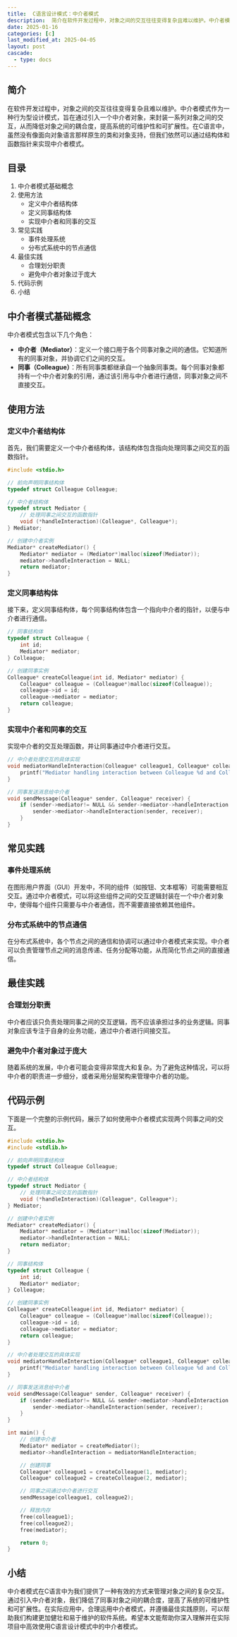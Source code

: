 ```yaml
---
title:  C语言设计模式：中介者模式
description:  简介在软件开发过程中，对象之间的交互往往变得复杂且难以维护。中介者模式作为一种行为型设计模式，旨在通过引入一个中介者对象，来封装一系列对象之间的交互，从而降低对象之间的耦合度，提高系统的可维护性和可扩展性。在C语言中，虽然没有像面向对象语言那样原生的类和对象支持，但我们依然可以通过结构体和函数指针来实现中介者模式。
date: 2025-01-16
categories: [c]
last_modified_at: 2025-04-05 
layout: post
cascade:
  - type: docs
---
```



## 简介
在软件开发过程中，对象之间的交互往往变得复杂且难以维护。中介者模式作为一种行为型设计模式，旨在通过引入一个中介者对象，来封装一系列对象之间的交互，从而降低对象之间的耦合度，提高系统的可维护性和可扩展性。在C语言中，虽然没有像面向对象语言那样原生的类和对象支持，但我们依然可以通过结构体和函数指针来实现中介者模式。

## 目录
1. 中介者模式基础概念
2. 使用方法
    - 定义中介者结构体
    - 定义同事结构体
    - 实现中介者和同事的交互
3. 常见实践
    - 事件处理系统
    - 分布式系统中的节点通信
4. 最佳实践
    - 合理划分职责
    - 避免中介者对象过于庞大
5. 代码示例
6. 小结

## 中介者模式基础概念
中介者模式包含以下几个角色：
- **中介者（Mediator）**：定义一个接口用于各个同事对象之间的通信。它知道所有的同事对象，并协调它们之间的交互。
- **同事（Colleague）**：所有同事类都继承自一个抽象同事类。每个同事对象都持有一个中介者对象的引用，通过该引用与中介者进行通信，同事对象之间不直接交互。

## 使用方法

### 定义中介者结构体
首先，我们需要定义一个中介者结构体，该结构体包含指向处理同事之间交互的函数指针。

```c
#include <stdio.h>

// 前向声明同事结构体
typedef struct Colleague Colleague;

// 中介者结构体
typedef struct Mediator {
    // 处理同事之间交互的函数指针
    void (*handleInteraction)(Colleague*, Colleague*);
} Mediator;

// 创建中介者实例
Mediator* createMediator() {
    Mediator* mediator = (Mediator*)malloc(sizeof(Mediator));
    mediator->handleInteraction = NULL;
    return mediator;
}
```

### 定义同事结构体
接下来，定义同事结构体，每个同事结构体包含一个指向中介者的指针，以便与中介者进行通信。

```c
// 同事结构体
typedef struct Colleague {
    int id;
    Mediator* mediator;
} Colleague;

// 创建同事实例
Colleague* createColleague(int id, Mediator* mediator) {
    Colleague* colleague = (Colleague*)malloc(sizeof(Colleague));
    colleague->id = id;
    colleague->mediator = mediator;
    return colleague;
}
```

### 实现中介者和同事的交互
实现中介者的交互处理函数，并让同事通过中介者进行交互。

```c
// 中介者处理交互的具体实现
void mediatorHandleInteraction(Colleague* colleague1, Colleague* colleague2) {
    printf("Mediator handling interaction between Colleague %d and Colleague %d\n", colleague1->id, colleague2->id);
}

// 同事发送消息给中介者
void sendMessage(Colleague* sender, Colleague* receiver) {
    if (sender->mediator!= NULL && sender->mediator->handleInteraction!= NULL) {
        sender->mediator->handleInteraction(sender, receiver);
    }
}
```

## 常见实践

### 事件处理系统
在图形用户界面（GUI）开发中，不同的组件（如按钮、文本框等）可能需要相互交互。通过中介者模式，可以将这些组件之间的交互逻辑封装在一个中介者对象中，使得每个组件只需要与中介者通信，而不需要直接依赖其他组件。

### 分布式系统中的节点通信
在分布式系统中，各个节点之间的通信和协调可以通过中介者模式来实现。中介者可以负责管理节点之间的消息传递、任务分配等功能，从而简化节点之间的直接通信。

## 最佳实践

### 合理划分职责
中介者应该只负责处理同事之间的交互逻辑，而不应该承担过多的业务逻辑。同事对象应该专注于自身的业务功能，通过中介者进行间接交互。

### 避免中介者对象过于庞大
随着系统的发展，中介者可能会变得非常庞大和复杂。为了避免这种情况，可以将中介者的职责进一步细分，或者采用分层架构来管理中介者的功能。

## 代码示例
下面是一个完整的示例代码，展示了如何使用中介者模式实现两个同事之间的交互。

```c
#include <stdio.h>
#include <stdlib.h>

// 前向声明同事结构体
typedef struct Colleague Colleague;

// 中介者结构体
typedef struct Mediator {
    // 处理同事之间交互的函数指针
    void (*handleInteraction)(Colleague*, Colleague*);
} Mediator;

// 创建中介者实例
Mediator* createMediator() {
    Mediator* mediator = (Mediator*)malloc(sizeof(Mediator));
    mediator->handleInteraction = NULL;
    return mediator;
}

// 同事结构体
typedef struct Colleague {
    int id;
    Mediator* mediator;
} Colleague;

// 创建同事实例
Colleague* createColleague(int id, Mediator* mediator) {
    Colleague* colleague = (Colleague*)malloc(sizeof(Colleague));
    colleague->id = id;
    colleague->mediator = mediator;
    return colleague;
}

// 中介者处理交互的具体实现
void mediatorHandleInteraction(Colleague* colleague1, Colleague* colleague2) {
    printf("Mediator handling interaction between Colleague %d and Colleague %d\n", colleague1->id, colleague2->id);
}

// 同事发送消息给中介者
void sendMessage(Colleague* sender, Colleague* receiver) {
    if (sender->mediator!= NULL && sender->mediator->handleInteraction!= NULL) {
        sender->mediator->handleInteraction(sender, receiver);
    }
}

int main() {
    // 创建中介者
    Mediator* mediator = createMediator();
    mediator->handleInteraction = mediatorHandleInteraction;

    // 创建同事
    Colleague* colleague1 = createColleague(1, mediator);
    Colleague* colleague2 = createColleague(2, mediator);

    // 同事之间通过中介者进行交互
    sendMessage(colleague1, colleague2);

    // 释放内存
    free(colleague1);
    free(colleague2);
    free(mediator);

    return 0;
}
```

## 小结
中介者模式在C语言中为我们提供了一种有效的方式来管理对象之间的复杂交互。通过引入中介者对象，我们降低了同事对象之间的耦合度，提高了系统的可维护性和可扩展性。在实际应用中，合理运用中介者模式，并遵循最佳实践原则，可以帮助我们构建更加健壮和易于维护的软件系统。希望本文能帮助你深入理解并在实际项目中高效使用C语言设计模式中的中介者模式。
